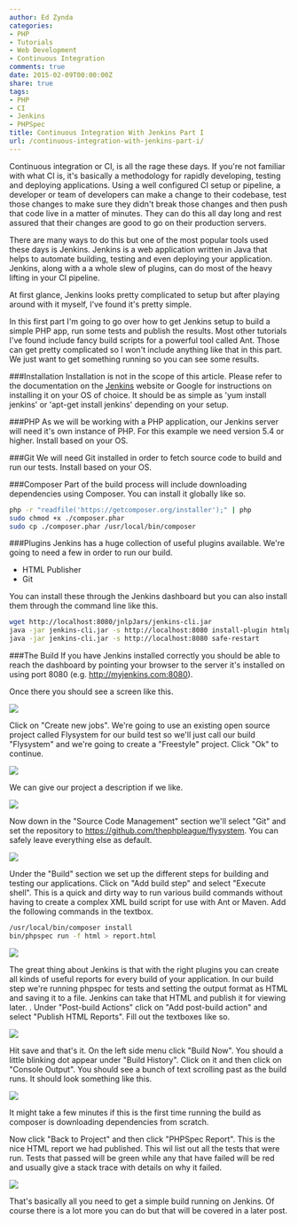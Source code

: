 ```yaml
---
author: Ed Zynda
categories:
- PHP
- Tutorials
- Web Development
- Continuous Integration
comments: true
date: 2015-02-09T00:00:00Z
share: true
tags:
- PHP
- CI
- Jenkins
- PHPSpec
title: Continuous Integration With Jenkins Part I
url: /continuous-integration-with-jenkins-part-i/
---
```


Continuous integration or CI, is all the rage these days. If you're not familiar with what CI is, it's basically a methodology for rapidly developing, testing and deploying applications. Using a well configured CI setup or pipeline, a developer or team of developers can make a change to their codebase, test those changes to make sure they didn't break those changes and then push that code live in a matter of minutes. They can do this all day long and rest assured that their changes are good to go on their production servers.

There are many ways to do this but one of the most popular tools used these days is Jenkins. Jenkins is a web application written in Java that helps to automate building, testing and even deploying your application. Jenkins, along with a a whole slew of plugins, can do most of the heavy lifting in your CI pipeline.

At first glance, Jenkins looks pretty complicated to setup but after playing around with it myself, I've found it's pretty simple.

In this first part I'm going to go over how to get Jenkins setup to build a simple PHP app, run some tests and publish the results. Most other tutorials I've found include fancy build scripts for a powerful tool called Ant. Those can get pretty complicated so I won't include anything like that in this part. We just want to get something running so you can see some results.

###Installation
Installation is not in the scope of this article. Please refer to the documentation on the [Jenkins](http://jenkins-ci.org) website or Google for instructions on installing it on your OS of choice. It should be as simple as 'yum install jenkins' or 'apt-get install jenkins' depending on your setup.

###PHP
As we will be working with a PHP application, our Jenkins server will need it's own instance of PHP. For this example we need version 5.4 or higher. Install based on your OS.

###Git
We will need Git installed in order to fetch source code to build and run our tests. Install based on your OS.

###Composer
Part of the build process will include downloading dependencies using Composer. You can install it globally like so.

```bash
php -r "readfile('https://getcomposer.org/installer');" | php
sudo chmod +x ./composer.phar
sudo cp ./composer.phar /usr/local/bin/composer
```

###Plugins
Jenkins has a huge collection of useful plugins available. We're going to need a few in order to run our build.

- HTML Publisher
- Git

You can install these through the Jenkins dashboard but you can also install them through the command line like this.

```bash
wget http://localhost:8080/jnlpJars/jenkins-cli.jar
java -jar jenkins-cli.jar -s http://localhost:8080 install-plugin htmlpublisher git
java -jar jenkins-cli.jar -s http://localhost:8080 safe-restart
```

###The Build
If you have Jenkins installed correctly you should be able to reach the dashboard by pointing your browser to the server it's installed on using port 8080 (e.g. http://myjenkins.com:8080).

Once there you should see a screen like this.

![](/media/jenkins-1-1.png)

Click on "Create new jobs". We're going to use an existing open source project called Flysystem for our build test so we'll just call our build "Flysystem" and we're going to create a "Freestyle" project. Click "Ok" to continue.

![](/media/jenkins-1-2.png)

We can give our project a description if we like.

![](/media/jenkins-1-3.png)

Now down in the "Source Code Management" section we'll select "Git" and set the repository to https://github.com/thephpleague/flysystem. You can safely leave everything else as default.

![](/media/jenkins-1-4.png)

Under the "Build" section we set up the different steps for building and testing our applications. Click on "Add build step" and select "Execute shell". This is a quick and dirty way to run various build commands without having to create a complex XML build script for use with Ant or Maven. Add the following commands in the textbox.

```bash
/usr/local/bin/composer install
bin/phpspec run -f html > report.html
```

![](/media/jenkins-1-5.png)

The great thing about Jenkins is that with the right plugins you can create all kinds of useful reports for every build of your application. In our build step we're running phpspec for tests and setting the output format as HTML and saving it to a file. Jenkins can take that HTML and publish it for viewing later.
.
Under "Post-build Actions" click on "Add post-build action" and select "Publish HTML Reports". Fill out the textboxes like so.

![](/media/jenkins-1-6.png)

Hit save and that's it. On the left side menu click "Build Now". You should a little blinking dot appear under "Build History". Click on it and then click on "Console Output". You should see a bunch of text scrolling past as the build runs. It should look something like this.

![](/media/jenkins-1-7.png)

It might take a few minutes if this is the first time running the build as composer is downloading dependencies from scratch.

Now click "Back to Project" and then click "PHPSpec Report". This is the nice HTML report we had published. This wil list out all the tests that were run. Tests that passed will be green while any that have failed will be red and usually give a stack trace with details on why it failed.

![](/media/jenkins-1-8.png)

That's basically all you need to get a simple build running on Jenkins. Of course there is a lot more you can do but that will be covered in a later post.
